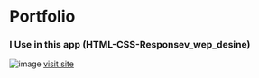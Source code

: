# Portfolio
### I Use in this app (HTML-CSS-Responsev_wep_desine)
![image](https://github.com/ebrahim-mamdoh/portfolio/assets/138860098/efa0ec21-eac0-4ca3-97c9-cb90073da98a)
[visit site]([https://ebrahim-mamdoh.github.io/portfolio/])
